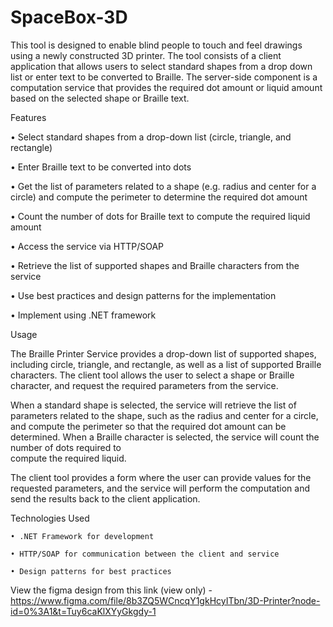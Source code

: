 # SpaceBox-3D

This tool is designed to enable blind people to touch and feel drawings using a newly constructed 3D printer. The tool consists of a client application that allows users to select standard shapes from a drop down list or enter text to be converted to Braille. The server-side component is a computation service that provides the required dot amount or liquid amount based on the selected shape or Braille text.

Features

  •	Select standard shapes from a drop-down list (circle, triangle, and rectangle)
 
  •	Enter Braille text to be converted into dots
  
  •	Get the list of parameters related to a shape (e.g. radius and center for a circle) and compute the perimeter to determine the required dot amount
  
  •	Count the number of dots for Braille text to compute the required liquid amount
  
  •	Access the service via HTTP/SOAP
  
  •	Retrieve the list of supported shapes and Braille characters from the service
  
  • Use best practices and design patterns for the implementation
  
  • Implement using .NET framework

Usage

   The Braille Printer Service provides a drop-down list of supported shapes, including circle, triangle, and rectangle, as well as a list of supported Braille      
   characters. The client tool allows the user to select a shape or Braille character, and request the required parameters from the service.
  
   When a standard shape is selected, the service will retrieve the list of parameters related to the shape, such as the radius and center for a circle, and compute 
   the perimeter so that the required dot amount can be determined. When a Braille character is selected, the service will count the number of dots required to  
   compute the required liquid.
  
   The client tool provides a form where the user can provide values for the requested parameters, and the service will perform the computation and send the results 
   back to the client application.

Technologies Used

    • .NET Framework for development
  
    • HTTP/SOAP for communication between the client and service
   
    • Design patterns for best practices
  
View the figma design from this link (view only) -  https://www.figma.com/file/8b3ZQ5WCncqY1gkHcyITbn/3D-Printer?node-id=0%3A1&t=Tuy6caKlXYyGkgdy-1
